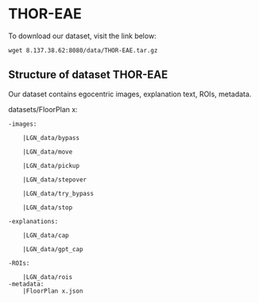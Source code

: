 # THOR-EAE
To download our dataset, visit the link below:

```
wget 8.137.38.62:8080/data/THOR-EAE.tar.gz
```

## Structure of dataset THOR-EAE

Our dataset contains egocentric images, explanation text, ROIs, metadata.

datasets/FloorPlan x:

	-images:
 
	    |LGN_data/bypass
     
	    |LGN_data/move
     
	    |LGN_data/pickup
     
	    |LGN_data/stepover
     
	    |LGN_data/try_bypass
     
	    |LGN_data/stop
     
	-explanations:
 
	    |LGN_data/cap
     
	    |LGN_data/gpt_cap
     
	-ROIs:
 
	    |LGN_data/rois
	-metadata:
	    |FloorPlan x.json
